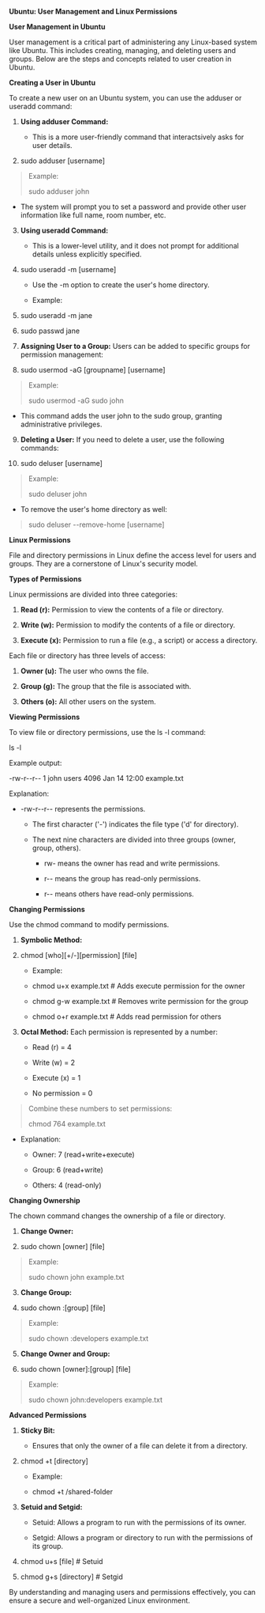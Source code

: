 **Ubuntu: User Management and Linux Permissions**

**User Management in Ubuntu**

User management is a critical part of administering any Linux-based
system like Ubuntu. This includes creating, managing, and deleting users
and groups. Below are the steps and concepts related to user creation in
Ubuntu.

**Creating a User in Ubuntu**

To create a new user on an Ubuntu system, you can use the adduser or
useradd command:

1.  **Using adduser Command:**

    -   This is a more user-friendly command that interactsively asks
        for user details.

2.  sudo adduser \[username\]

> Example:
>
> sudo adduser john

-   The system will prompt you to set a password and provide other user
    information like full name, room number, etc.

3.  **Using useradd Command:**

    -   This is a lower-level utility, and it does not prompt for
        additional details unless explicitly specified.

4.  sudo useradd -m \[username\]

    -   Use the -m option to create the user\'s home directory.

    -   Example:

5.  sudo useradd -m jane

6.  sudo passwd jane

7.  **Assigning User to a Group:** Users can be added to specific groups
    for permission management:

8.  sudo usermod -aG \[groupname\] \[username\]

> Example:
>
> sudo usermod -aG sudo john

-   This command adds the user john to the sudo group, granting
    administrative privileges.

9.  **Deleting a User:** If you need to delete a user, use the following
    commands:

10. sudo deluser \[username\]

> Example:
>
> sudo deluser john

-   To remove the user\'s home directory as well:

> sudo deluser \--remove-home \[username\]

**Linux Permissions**

File and directory permissions in Linux define the access level for
users and groups. They are a cornerstone of Linux's security model.

**Types of Permissions**

Linux permissions are divided into three categories:

1.  **Read (r):** Permission to view the contents of a file or
    directory.

2.  **Write (w):** Permission to modify the contents of a file or
    directory.

3.  **Execute (x):** Permission to run a file (e.g., a script) or access
    a directory.

Each file or directory has three levels of access:

1.  **Owner (u):** The user who owns the file.

2.  **Group (g):** The group that the file is associated with.

3.  **Others (o):** All other users on the system.

**Viewing Permissions**

To view file or directory permissions, use the ls -l command:

ls -l

Example output:

-rw-r\--r\-- 1 john users 4096 Jan 14 12:00 example.txt

Explanation:

-   -rw-r\--r\-- represents the permissions.

    -   The first character ('-') indicates the file type ('d' for
        directory).

    -   The next nine characters are divided into three groups (owner,
        group, others).

        -   rw- means the owner has read and write permissions.

        -   r\-- means the group has read-only permissions.

        -   r\-- means others have read-only permissions.

**Changing Permissions**

Use the chmod command to modify permissions.

1.  **Symbolic Method:**

2.  chmod \[who\]\[+/-\]\[permission\] \[file\]

    -   Example:

    -   chmod u+x example.txt \# Adds execute permission for the owner

    -   chmod g-w example.txt \# Removes write permission for the group

    -   chmod o+r example.txt \# Adds read permission for others

3.  **Octal Method:** Each permission is represented by a number:

    -   Read (r) = 4

    -   Write (w) = 2

    -   Execute (x) = 1

    -   No permission = 0

> Combine these numbers to set permissions:
>
> chmod 764 example.txt

-   Explanation:

    -   Owner: 7 (read+write+execute)

    -   Group: 6 (read+write)

    -   Others: 4 (read-only)

**Changing Ownership**

The chown command changes the ownership of a file or directory.

1.  **Change Owner:**

2.  sudo chown \[owner\] \[file\]

> Example:
>
> sudo chown john example.txt

3.  **Change Group:**

4.  sudo chown :\[group\] \[file\]

> Example:
>
> sudo chown :developers example.txt

5.  **Change Owner and Group:**

6.  sudo chown \[owner\]:\[group\] \[file\]

> Example:
>
> sudo chown john:developers example.txt

**Advanced Permissions**

1.  **Sticky Bit:**

    -   Ensures that only the owner of a file can delete it from a
        directory.

2.  chmod +t \[directory\]

    -   Example:

    -   chmod +t /shared-folder

3.  **Setuid and Setgid:**

    -   Setuid: Allows a program to run with the permissions of its
        owner.

    -   Setgid: Allows a program or directory to run with the
        permissions of its group.

4.  chmod u+s \[file\] \# Setuid

5.  chmod g+s \[directory\] \# Setgid

By understanding and managing users and permissions effectively, you can
ensure a secure and well-organized Linux environment.
